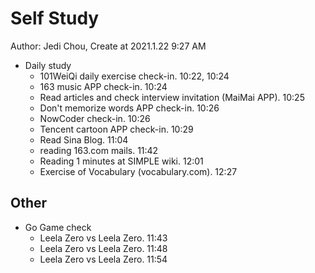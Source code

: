 # Self Study

Author: Jedi Chou, Create at 2021.1.22 9:27 AM

* Daily study
  * 101WeiQi daily exercise check-in. 10:22, 10:24
  * 163 music APP check-in. 10:24
  * Read articles and check interview invitation (MaiMai APP). 10:25
  * Don't memorize words APP check-in. 10:26
  * NowCoder check-in. 10:26
  * Tencent cartoon APP check-in. 10:29
  * Read Sina Blog. 11:04
  * reading 163.com mails. 11:42
  * Reading 1 minutes at SIMPLE wiki. 12:01
  * Exercise of Vocabulary (vocabulary.com). 12:27

## Other

* Go Game check
  * Leela Zero vs Leela Zero. 11:43
  * Leela Zero vs Leela Zero. 11:48
  * Leela Zero vs Leela Zero. 11:54
